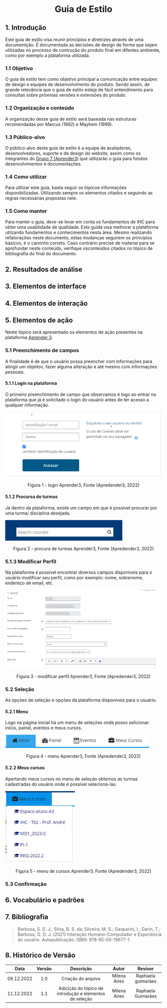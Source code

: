 # <center>Guia de Estilo

## 1. Introdução
Este guia de estilo visa reunir princípios e diretrizes através de uma documentção. É documentada as decisões de design de forma que sejam utilizadas no processo de contrução do produto final em difentes ambiente, como por exemplo a plataforma utilizada.

### 1.1 Objetivo
O guia de estilo tem como objetivo principal a comunicação entre equipes de design e equipes de desenvolvimento do produto. Sendo assim, de grande relevância que o guia de estilo esteja de fácil entendimento para consultas sobre próximas versões e extensões do produto.

### 1.2 Organização e conteúdo
A organização desse guia de estilo será baseada nas estruturas recomendadas por Marcus (1992) e Mayhem (1999).
 
### 1.3 Público-alvo
O público-alvo deste guia de estilo é a equipe de avaliadores, desenvolvedores, suporte e de design do website, assim como os integrantes do <a href="https://interacao-humano-computador.github.io/2022.2-Aprender3/#sobre-o-projeto">Grupo 7 (Aprender3)</a> que utilizarão o guia para fututos desenvolvimentos e documentações.
 
### 1.4 Como utilizar
Para utilizar este guia, basta seguir os tópicoe informações disponibilizadas. Utilizando sempre os elementos citados e seguindo as regras necessárias propostas nele.
 
### 1.5 Como manter
Para manter o guia, deve-se levar em conta os fundamentos de IHC para obter uma usabilidade de qualidade. Este guida visa melhorar a plataforma utilzando fundamentos e conhecimentos nesta área. Mesmo realizando refatorações neste documento, estas mudanças seguirem os princípios básicos, é o caminho correto. Caso contrário precise de material para se aprofundar neste conteúdo, verifique osconteúdos citados no tópico de bibliografia do final do documento. 
 
## 2. Resultados de análise
 
 
## 3. Elementos de interface
 
 
## 4. Elementos de interação
 
 
## 5. Elementos de ação
Neste tópico será apresentado os elementos de ação presentes na plataforma <a href="https://aprender3.unb.br/login/index.php">Aprender 3</a>.

### 5.1 Preenchimento de campos
A finalidade é de que o usuário possa preencher com informações para atingir um objeitov, fazer alguma alteração e até mesmo com informações pessoais.
 
#### 5.1.1 Login na plataforma
O primeiro preenchimento de campo que observamos é logo ao entrar na plataforma que já é solicitado o login do usuário antes de ter acesso a qualquer informação.
 
 ![ho](../images/login_aprender.png)
 
 <figcaption align="center">Figura 1 - login Aprender3, Fonte (Apredender3, 2022)</figcaption>
 
#### 5.1.2 Procursa de turmas 
Já dentro da plataforma, existe um campo em que é possível procurar por uma turma/ disciplina desejada. 
 
 ![ho](../images/search_courses.png)
 
 <figcaption align="center">Figura 2 - procura de turmas Aprender3, Fonte (Apredender3, 2022)</figcaption>
 
### 5.1.3 Modificar Perfil 
Na plataforma é possível encontrar diversos campos disponíveis para o usuário modificar seu perfil, como por exemplo: nome, sobrenome, endereço de email, etc.
 
 ![ho](../images/modificar_perfil.png)
 
 <figcaption align="center">Figura 3 - modificar perfil Aprender3, Fonte (Apredender3, 2022)</figcaption>
 
### 5.2 Seleção
As opções de seleção e opções da plataforma disponíveis para o usuário.
 
#### 5.2.1 Menu 
Logo na página inicial há um menu de seleções onde posso selicionar: início, painel, eventos e meus cursos.
 
 ![ho](../images/menu_selecao.png)
 
 <figcaption align="center">Figura 4 - menu Aprender3, Fonte (Apredender3, 2022)</figcaption>
 
#### 5.2.2 Meus cursos
Apertando meus cursos no menu de seleção obtemos as turmas cadastradas do usuário onde é possível selecioná-las.
 
 ![ho](../images/meus_cursos.png)
 
 <figcaption align="center">Figura 5 - menu de cursos Aprender3, Fonte (Apredender3, 2022)</figcaption>
 
 
 
### 5.3 Confirmação
 
## 6.  Vocabulário e padrões
 
 
## 7. Bibliografia
> Barbosa, S. D. J.; Silva, B. S. da; Silveira, M. S.; Gasparini, I.; Darin, T.; Barbosa, G. D. J. (2021) Interação Humano-Computador e Experiência do usuário. Autopublicação. ISBN: 978-65-00-19677-1.

## 8. Histórico de Versão
 
| Data       | Versão | Descrição            | Autor             | Revisor |
|:----------:|:------:|:--------------------:|:-----------------:|:-------:|
| 09.12.2022 | 1.0 | Criação do arquivo |   Milena Aires      | Raphaela guimarães |
| 11.12.2022 | 1.1 | Adicição do tópico de introdução e elementos de seleção | Milena Aires | Raphaela Guimarães |
 
